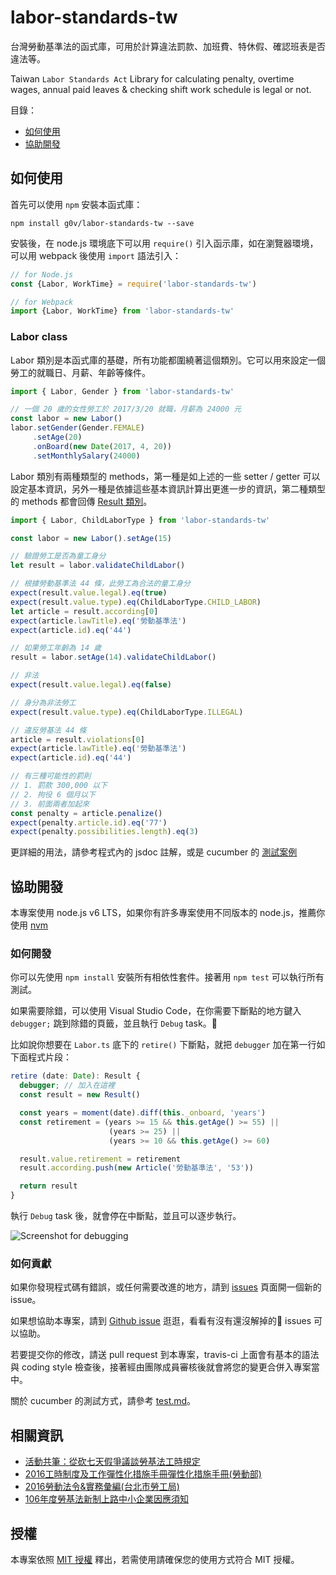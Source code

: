 # labor-standards-tw

台灣勞動基準法的函式庫，可用於計算違法罰款、加班費、特休假、確認班表是否違法等。

Taiwan `Labor Standards Act` Library for calculating penalty, overtime wages, annual paid leaves & checking shift work schedule is legal or not.

目錄：
* [如何使用](#如何使用)
* [協助開發](#協助開發)

## 如何使用

首先可以使用 `npm` 安裝本函式庫：

```shell
npm install g0v/labor-standards-tw --save
```

安裝後，在 node.js 環境底下可以用 `require()` 引入函示庫，如在瀏覽器環境，可以用 webpack 後使用 `import` 語法引入：

```javascript
// for Node.js
const {Labor, WorkTime} = require('labor-standards-tw')

// for Webpack
import {Labor, WorkTime} from 'labor-standards-tw'
```

### Labor class

Labor 類別是本函式庫的基礎，所有功能都圍繞著這個類別。它可以用來設定一個勞工的就職日、月薪、年齡等條件。

```javascript
import { Labor, Gender } from 'labor-standards-tw'

// 一個 20 歲的女性勞工於 2017/3/20 就職，月薪為 24000 元
const labor = new Labor()
labor.setGender(Gender.FEMALE)
     .setAge(20)
     .onBoard(new Date(2017, 4, 20))
     .setMonthlySalary(24000)
```

Labor 類別有兩種類型的 methods，第一種是如上述的一些 setter / getter 可以設定基本資訊，另外一種是依據這些基本資訊計算出更進一步的資訊，第二種類型的 methods 都會回傳 [Result 類別](https://github.com/g0v/labor-standards-tw/blob/master/src/Result.ts)。

```javascript
import { Labor, ChildLaborType } from 'labor-standards-tw'

const labor = new Labor().setAge(15)

// 驗證勞工是否為童工身分
let result = labor.validateChildLabor()

// 根據勞動基準法 44 條，此勞工為合法的童工身分
expect(result.value.legal).eq(true)
expect(result.value.type).eq(ChildLaborType.CHILD_LABOR)
let article = result.according[0]
expect(article.lawTitle).eq('勞動基準法')
expect(article.id).eq('44')

// 如果勞工年齡為 14 歲
result = labor.setAge(14).validateChildLabor()

// 非法
expect(result.value.legal).eq(false)

// 身分為非法勞工
expect(result.value.type).eq(ChildLaborType.ILLEGAL)

// 違反勞基法 44 條
article = result.violations[0]
expect(article.lawTitle).eq('勞動基準法')
expect(article.id).eq('44')

// 有三種可能性的罰則
// 1. 罰款 300,000 以下
// 2. 拘役 6 個月以下
// 3. 前面兩者加起來
const penalty = article.penalize()
expect(penalty.article.id).eq('77')
expect(penalty.possibilities.length).eq(3)
```

更詳細的用法，請參考程式內的 jsdoc 註解，或是 cucumber 的 [測試案例](https://github.com/g0v/labor-standards-tw/tree/master/features/step_definitions)

## 協助開發

本專案使用 node.js v6 LTS，如果你有許多專案使用不同版本的 node.js，推薦你使用 [nvm](https://github.com/creationix/nvm)

### 如何開發

你可以先使用 `npm install` 安裝所有相依性套件。接著用 `npm test` 可以執行所有測試。

如果需要除錯，可以使用 Visual Studio Code，在你需要下斷點的地方鍵入 `debugger;` 跳到除錯的頁籤，並且執行 `Debug` task。

比如說你想要在 `Labor.ts` 底下的 `retire()` 下斷點，就把 `debugger` 加在第一行如下面程式片段：

```typescript
retire (date: Date): Result {
  debugger; // 加入在這裡
  const result = new Result()

  const years = moment(date).diff(this._onboard, 'years')
  const retirement = (years >= 15 && this.getAge() >= 55) ||
                      (years >= 25) ||
                      (years >= 10 && this.getAge() >= 60)

  result.value.retirement = retirement
  result.according.push(new Article('勞動基準法', '53'))

  return result
}
```

執行 `Debug` task 後，就會停在中斷點，並且可以逐步執行。

![Screenshot for debugging](http://i.imgur.com/wdjJw6a.png)

### 如何貢獻

如果你發現程式碼有錯誤，或任何需要改進的地方，請到 [issues](https://github.com/g0v/labor-standards-tw/issues) 頁面開一個新的 issue。

如果想協助本專案，請到 [Github issue](https://github.com/g0v/labor-standards-tw/issues) 逛逛，看看有沒有還沒解掉的 issues 可以協助。

若要提交你的修改，請送 pull request 到本專案，travis-ci 上面會有基本的語法與 coding style 檢查後，接著經由團隊成員審核後就會將您的變更合併入專案當中。

關於 cucumber 的測試方式，請參考 [test.md](https://github.com/g0v/labor-standards-tw/tree/master/docs/test.md)。

## 相關資訊

* [活動共筆：從砍七天假爭議談勞基法工時規定](https://g0v.hackpad.com/3hMbxYbFCxv)
* [2016工時制度及工作彈性化措施手冊彈性化措施手冊(勞動部)](http://www.mol.gov.tw/topic/3067/14530/14533/)
* [2016勞動法令&實務彙編(台北市勞工局)](http://bola.gov.taipei/lp.asp?ctNode=62983&CtUnit=34049&BaseDSD=7&mp=116003)
* [106年度勞基法新制上路中小企業因應須知](https://law.moeasmea.gov.tw/upload/106%E5%B9%B4%E5%BA%A6%E5%8B%9E%E5%9F%BA%E6%B3%95%E6%96%B0%E5%88%B6%E4%B8%8A%E8%B7%AF%E4%B8%AD%E5%B0%8F%E4%BC%81%E6%A5%AD%E5%9B%A0%E6%87%89%E9%A0%88%E7%9F%A5.pdf)

## 授權

本專案依照 [MIT 授權](https://github.com/g0v/labor-standards-tw/blob/master/LICENSE) 釋出，若需使用請確保您的使用方式符合 MIT 授權。
